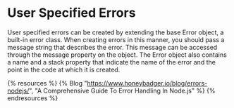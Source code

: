 # User Specified Errors

User specified errors can be created by extending the base Error object, a built-in error class. When creating errors in this manner, you should pass a message string that describes the error. This message can be accessed through the message property on the object. The Error object also contains a name and a stack property that indicate the name of the error and the point in the code at which it is created.

{% resources %}
  {% Blog "https://www.honeybadger.io/blog/errors-nodejs/", "A Comprehensive Guide To Error Handling In Node.js" %}
{% endresources %}

